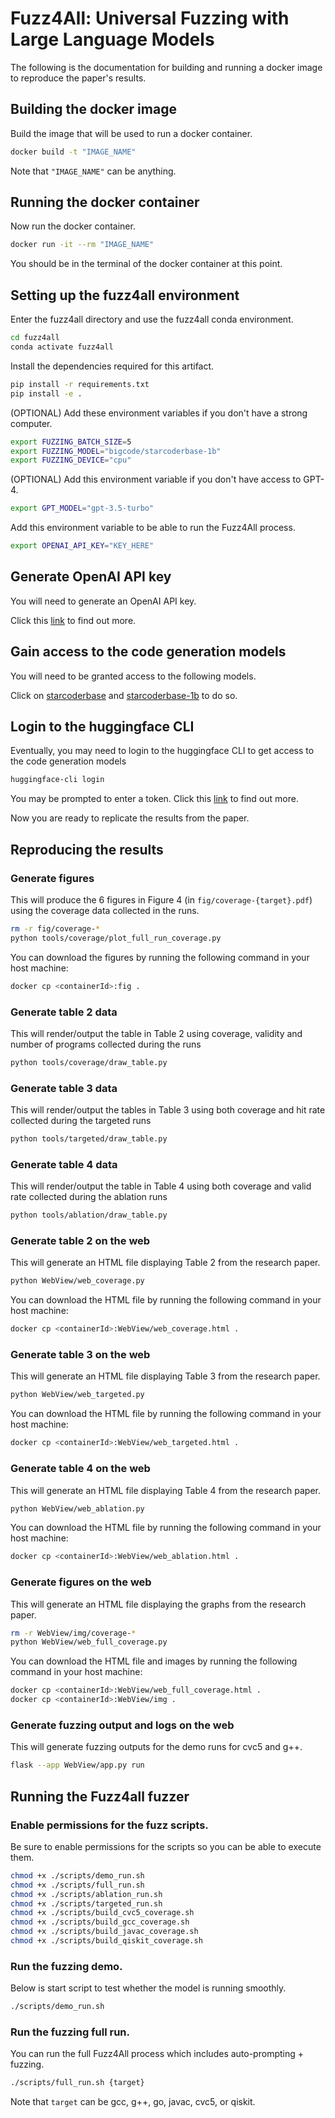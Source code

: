 # Fuzz4All: Universal Fuzzing with Large Language Models

The following is the documentation for building and running a docker image to reproduce the paper's results.

## Building the docker image

Build the image that will be used to run a docker container.

```bash
docker build -t "IMAGE_NAME"

```

Note that `"IMAGE_NAME"` can be anything.

## Running the docker container

Now run the docker container.

```bash
docker run -it --rm "IMAGE_NAME"

```

You should be in the terminal of the docker container at this point.

## Setting up the fuzz4all environment

Enter the fuzz4all directory and use the fuzz4all conda environment.

```bash
cd fuzz4all
conda activate fuzz4all

```

Install the dependencies required for this artifact.

```bash
pip install -r requirements.txt
pip install -e .

```

(OPTIONAL) Add these environment variables if you don't have a strong computer.

```bash
export FUZZING_BATCH_SIZE=5
export FUZZING_MODEL="bigcode/starcoderbase-1b"
export FUZZING_DEVICE="cpu"

```

(OPTIONAL) Add this environment variable if you don't have access to GPT-4.

```bash
export GPT_MODEL="gpt-3.5-turbo"

```

Add this environment variable to be able to run the Fuzz4All process.

```bash
export OPENAI_API_KEY="KEY_HERE"

```

## Generate OpenAI API key

You will need to generate an OpenAI API key.

Click this [link](https://platform.openai.com/docs/quickstart?context=python) to find out more.

## Gain access to the code generation models

You will need to be granted access to the following models.

Click on [starcoderbase](https://huggingface.co/bigcode/starcoderbase) and [starcoderbase-1b](https://huggingface.co/bigcode/starcoderbase-1b) to do so.

## Login to the huggingface CLI

Eventually, you may need to login to the huggingface CLI to get access to the code generation models

```bash
huggingface-cli login

```

You may be prompted to enter a token. Click this [link](https://huggingface.co/docs/hub/security-tokens) to find out more.

Now you are ready to replicate the results from the paper.

## Reproducing the results

### Generate figures

This will produce the 6 figures in Figure 4 (in `fig/coverage-{target}.pdf`) using the coverage data collected in the runs.

```bash
rm -r fig/coverage-*
python tools/coverage/plot_full_run_coverage.py

```

You can download the figures by running the following command in your host machine:

```bash
docker cp <containerId>:fig .
```

### Generate table 2 data

This will render/output the table in Table 2 using coverage, validity and number of programs collected during the runs

```bash
python tools/coverage/draw_table.py

```

### Generate table 3 data

This will render/output the tables in Table 3 using both coverage and hit rate collected during the targeted runs

```bash
python tools/targeted/draw_table.py
```

### Generate table 4 data

This will render/output the table in Table 4 using both coverage and valid rate collected during the ablation runs

```bash
python tools/ablation/draw_table.py
```

### Generate table 2 on the web

This will generate an HTML file displaying Table 2 from the research paper.

```bash
python WebView/web_coverage.py

```

You can download the HTML file by running the following command in your host machine:

```bash
docker cp <containerId>:WebView/web_coverage.html .

```

### Generate table 3 on the web

This will generate an HTML file displaying Table 3 from the research paper.

```bash
python WebView/web_targeted.py

```

You can download the HTML file by running the following command in your host machine:

```bash
docker cp <containerId>:WebView/web_targeted.html .

```

### Generate table 4 on the web

This will generate an HTML file displaying Table 4 from the research paper.

```bash
python WebView/web_ablation.py

```

You can download the HTML file by running the following command in your host machine:

```bash
docker cp <containerId>:WebView/web_ablation.html .

```

### Generate figures on the web

This will generate an HTML file displaying the graphs from the research paper.

```bash
rm -r WebView/img/coverage-*
python WebView/web_full_coverage.py

```

You can download the HTML file and images by running the following command in your host machine:

```bash
docker cp <containerId>:WebView/web_full_coverage.html .
docker cp <containerId>:WebView/img .

```

### Generate fuzzing output and logs on the web

This will generate fuzzing outputs for the demo runs for cvc5 and g++.

```bash
flask --app WebView/app.py run

```

## Running the Fuzz4all fuzzer

### Enable permissions for the fuzz scripts.

Be sure to enable permissions for the scripts so you can be able to execute them.

```bash
chmod +x ./scripts/demo_run.sh
chmod +x ./scripts/full_run.sh
chmod +x ./scripts/ablation_run.sh
chmod +x ./scripts/targeted_run.sh
chmod +x ./scripts/build_cvc5_coverage.sh
chmod +x ./scripts/build_gcc_coverage.sh
chmod +x ./scripts/build_javac_coverage.sh
chmod +x ./scripts/build_qiskit_coverage.sh

```

### Run the fuzzing demo.

Below is start script to test whether the model is running smoothly.

```bash
./scripts/demo_run.sh

```

### Run the fuzzing full run.

You can run the full Fuzz4All process which includes auto-prompting + fuzzing.

```bash
./scripts/full_run.sh {target}

```

Note that `target` can be gcc, g++, go, javac, cvc5, or qiskit.

